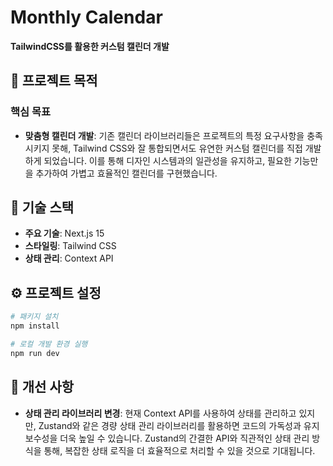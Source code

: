 # Monthly Calendar

**TailwindCSS를 활용한 커스텀 캘린더 개발**

## 🎯 **프로젝트 목적**

### **핵심 목표**

- **맞춤형 캘린더 개발**: 기존 캘린더 라이브러리들은 프로젝트의 특정 요구사항을 충족시키지 못해, Tailwind CSS와 잘 통합되면서도 유연한 커스텀 캘린더를 직접 개발하게 되었습니다. 이를 통해 디자인 시스템과의 일관성을 유지하고, 필요한 기능만을 추가하여 가볍고 효율적인 캘린더를 구현했습니다.

## 🔨 **기술 스택**

- **주요 기술**: Next.js 15
- **스타일링**: Tailwind CSS
- **상태 관리**: Context API

## ⚙️ **프로젝트 설정**

```bash
# 패키지 설치
npm install

# 로컬 개발 환경 실행
npm run dev
```

## 🚀 **개선 사항**

- **상태 관리 라이브러리 변경**: 현재 Context API를 사용하여 상태를 관리하고 있지만, Zustand와 같은 경량 상태 관리 라이브러리를 활용하면 코드의 가독성과 유지 보수성을 더욱 높일 수 있습니다. Zustand의 간결한 API와 직관적인 상태 관리 방식을 통해, 복잡한 상태 로직을 더 효율적으로 처리할 수 있을 것으로 기대됩니다.
